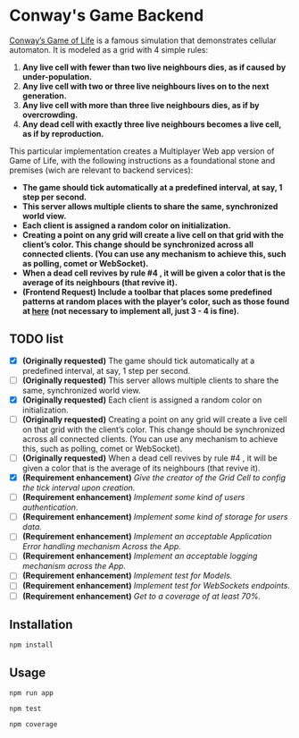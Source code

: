 # Conway's Game Backend

[Conway’s Game of Life](https://en.wikipedia.org/wiki/Conway's_Game_of_Life) is a famous simulation that demonstrates cellular automaton. It is modeled as a grid with 4 simple rules:

1. **Any live cell with fewer than two live neighbours dies, as if caused by under-population.**
2. **Any live cell with two or three live neighbours lives on to the next generation.**
3. **Any live cell with more than three live neighbours dies, as if by overcrowding.**
4. **Any dead cell with exactly three live neighbours becomes a live cell, as if by reproduction.**

This particular implementation creates a Multiplayer Web app version of Game of Life, with the following instructions as a foundational stone and premises (wich are relevant to backend services):

- **The game should tick automatically at a predefined interval, at say, 1 step per second.**
- **This server allows multiple clients to share the same, synchronized world view.**
- **Each client is assigned a random color on initialization.**
- **Creating a point on any grid will create a live cell on that grid with the client’s color. This change should be synchronized across all connected clients. (You can use any mechanism to achieve this, such as polling, comet or WebSocket).**
- **When a dead cell revives by rule #4 , it will be given a color that is the average of its neighbours (that revive it).**
- **\(Frontend Request) Include a toolbar that places some predefined patterns at random places with the player’s color, such as those found at [here](https://en.wikipedia.org/wiki/Conway’s_Game_of_Life#Examples_of_patterns) (not necessary to implement all, just 3 - 4 is fine).**

## TODO list
- [x] **\(Originally requested)** The game should tick automatically at a predefined interval, at say, 1 step per second.
- [ ] **\(Originally requested)** This server allows multiple clients to share the same, synchronized world view.
- [x] **\(Originally requested)** Each client is assigned a random color on initialization.
- [ ] **\(Originally requested)** Creating a point on any grid will create a live cell on that grid with the client’s color. This change should be synchronized across all connected clients. (You can use any mechanism to achieve this, such as polling, comet or WebSocket).
- [ ] **\(Originally requested)** When a dead cell revives by rule #4 , it will be given a color that is the average of its neighbours (that revive it).
- [x] **\(Requirement enhancement)** _Give the creator of the Grid Cell to config the tick interval upon creation._
- [ ] **\(Requirement enhancement)** _Implement some kind of users authentication._
- [ ] **\(Requirement enhancement)** _Implement some kind of storage for users data._
- [ ] **\(Requirement enhancement)** _Implement an acceptable Application Error handling mechanism Across the App._
- [ ] **\(Requirement enhancement)** _Implement an acceptable logging mechanism across the App._
- [ ] **\(Requirement enhancement)** _Implement test for Models._
- [ ] **\(Requirement enhancement)** _Implement test for WebSockets endpoints._
- [ ] **\(Requirement enhancement)** _Get to a coverage of at least 70%._

## Installation

```
npm install
```

## Usage

``` Run
npm run app
```

``` Test
npm test
```

``` Coverage
npm coverage
```
